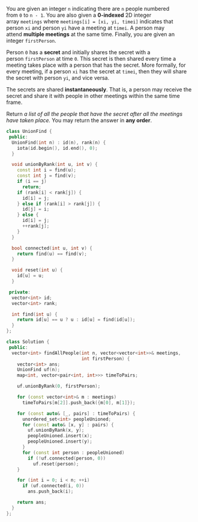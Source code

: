 You are given an integer `n` indicating there are `n` people numbered from `0` to `n - 1`. You are also given a **0-indexed** 2D integer array `meetings` where `meetings[i] = [xi, yi, timei]` indicates that person `xi` and person `yi` have a meeting at `timei`. A person may attend **multiple meetings** at the same time. Finally, you are given an integer `firstPerson`.

Person `0` has a **secret** and initially shares the secret with a person `firstPerson` at time `0`. This secret is then shared every time a meeting takes place with a person that has the secret. More formally, for every meeting, if a person `xi` has the secret at `timei`, then they will share the secret with person `yi`, and vice versa.

The secrets are shared **instantaneously**. That is, a person may receive the secret and share it with people in other meetings within the same time frame.

Return _a list of all the people that have the secret after all the meetings have taken place._ You may return the answer in **any order**.

```cpp
class UnionFind {
 public:
  UnionFind(int n) : id(n), rank(n) {
    iota(id.begin(), id.end(), 0);
  }

  void unionByRank(int u, int v) {
    const int i = find(u);
    const int j = find(v);
    if (i == j)
      return;
    if (rank[i] < rank[j]) {
      id[i] = j;
    } else if (rank[i] > rank[j]) {
      id[j] = i;
    } else {
      id[i] = j;
      ++rank[j];
    }
  }

  bool connected(int u, int v) {
    return find(u) == find(v);
  }

  void reset(int u) {
    id[u] = u;
  }

 private:
  vector<int> id;
  vector<int> rank;

  int find(int u) {
    return id[u] == u ? u : id[u] = find(id[u]);
  }
};

class Solution {
 public:
  vector<int> findAllPeople(int n, vector<vector<int>>& meetings,
                            int firstPerson) {
    vector<int> ans;
    UnionFind uf(n);
    map<int, vector<pair<int, int>>> timeToPairs;

    uf.unionByRank(0, firstPerson);

    for (const vector<int>& m : meetings)
      timeToPairs[m[2]].push_back({m[0], m[1]});

    for (const auto& [_, pairs] : timeToPairs) {
      unordered_set<int> peopleUnioned;
      for (const auto& [x, y] : pairs) {
        uf.unionByRank(x, y);
        peopleUnioned.insert(x);
        peopleUnioned.insert(y);
      }
      for (const int person : peopleUnioned)
        if (!uf.connected(person, 0))
          uf.reset(person);
    }

    for (int i = 0; i < n; ++i)
      if (uf.connected(i, 0))
        ans.push_back(i);

    return ans;
  }
};
```